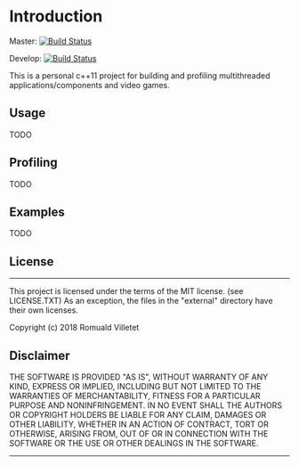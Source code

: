 # Introduction

Master: [![Build Status](https://travis-ci.org/romualdvilletet/cwe.svg?branch=master)](https://travis-ci.org/romualdvilletet/cwe)

Develop: [![Build Status](https://travis-ci.org/romualdvilletet/cwe.svg?branch=develop)](https://travis-ci.org/romualdvilletet/cwe)

This is a personal c++11 project for building and profiling multithreaded applications/components and video games.

## Usage
TODO

## Profiling
TODO

## Examples
TODO

## License
---
This project is licensed under the terms of the MIT license. (see LICENSE.TXT) As an exception, the files in the "external\" directory have their own licenses.

Copyright (c) 2018 Romuald Villetet

## Disclaimer

THE SOFTWARE IS PROVIDED "AS IS", WITHOUT WARRANTY OF ANY KIND, EXPRESS OR IMPLIED, INCLUDING BUT NOT LIMITED TO THE WARRANTIES OF MERCHANTABILITY, FITNESS FOR A PARTICULAR PURPOSE AND NONINFRINGEMENT. IN NO EVENT SHALL THE AUTHORS OR COPYRIGHT HOLDERS BE LIABLE FOR ANY CLAIM, DAMAGES OR OTHER LIABILITY, WHETHER IN AN ACTION OF CONTRACT, TORT OR OTHERWISE, ARISING FROM, OUT OF OR IN CONNECTION WITH THE SOFTWARE OR THE USE OR OTHER DEALINGS IN THE SOFTWARE.

---
